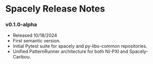 # Spacely Release Notes

### v0.1.0-alpha

- Released 10/18/2024
- First semantic version. 
- Initial Pytest suite for spacely and py-libs-common repositories.
- Unified PatternRunner architecture for both NI-PXI and Spacely-Caribou.